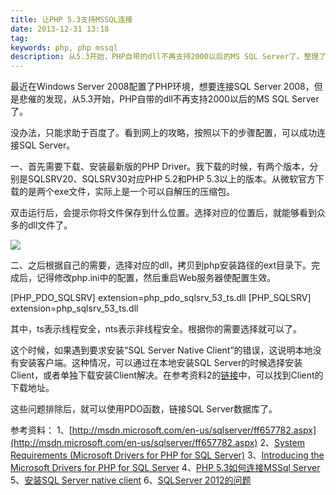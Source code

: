 ```yaml
---
title: 让PHP 5.3支持MSSQL连接
date: 2013-12-31 13:18
tag: 
keywords: php, php mssql
description: 从5.3开始，PHP自带的dll不再支持2000以后的MS SQL Server了。整理了相关资料，实现了与Sql Server 2008的成功连接。
---
```



最近在Windows Server 2008配置了PHP环境，想要连接SQL Server 2008，但是悲催的发现，从5.3开始，PHP自带的dll不再支持2000以后的MS SQL Server了。

没办法，只能求助于百度了。看到网上的攻略，按照以下的步骤配置，可以成功连接SQL Server。

一、首先需要下载、安装最新版的PHP Driver。我下载的时候，有两个版本，分别是SQLSRV20、SQLSRV30对应PHP 5.2和PHP 5.3以上的版本。从微软官方下载的是两个exe文件，实际上是一个可以自解压的压缩包。

双击运行后，会提示你将文件保存到什么位置。选择对应的位置后，就能够看到众多的dll文件了。

![](/20131231-php-mssql-connect/162323441890.png)

二、之后根据自己的需要，选择对应的dll，拷贝到php安装路径的ext目录下。完成后，记得修改php.ini中的配置，然后重启Web服务器使配置生效。

[PHP_PDO_SQLSRV]
extension=php_pdo_sqlsrv_53_ts.dll
[PHP_SQLSRV]
extension=php_sqlsrv_53_ts.dll

其中，ts表示线程安全，nts表示非线程安全。根据你的需要选择就可以了。

这个时候，如果遇到要求安装“SQL Server Native Client”的错误，这说明本地没有安装客户端。这种情况，可以通过在本地安装SQL Server的时候选择安装Client，或者单独下载安装Client解决。在参考资料2的[链接](http://msdn.microsoft.com/en-us/library/cc296170(SQL.90).aspx)中，可以找到Client的下载地址。

这些问题排除后，就可以使用PDO函数，链接SQL Server数据库了。

参考资料：
1、[http://msdn.microsoft.com/en-us/sqlserver/ff657782.aspx](http://msdn.microsoft.com/en-us/sqlserver/ff657782.aspx)
2、[System Requirements (Microsoft Drivers for PHP for SQL Server)](http://msdn.microsoft.com/en-us/library/cc296170(SQL.90).aspx)
3、[Introducing the Microsoft Drivers for PHP for SQL Server](http://msdn.microsoft.com/en-us/library/cc296170(SQL.90).aspx)
4、[PHP 5.3如何连接MSSql Server](http://blog.csdn.net/sptoor/article/details/7704991)
5、[安装SQL Server native client](http://msdn.microsoft.com/zh-cn/library/ms131321.aspx)
6、[SQLServer 2012的问题](http://social.msdn.microsoft.com/Forums/ie/zh-CN/2e950ea0-0f1d-411b-99f6-e48d26269214/sqlserver2012?forum=sqlserverzhchs)

